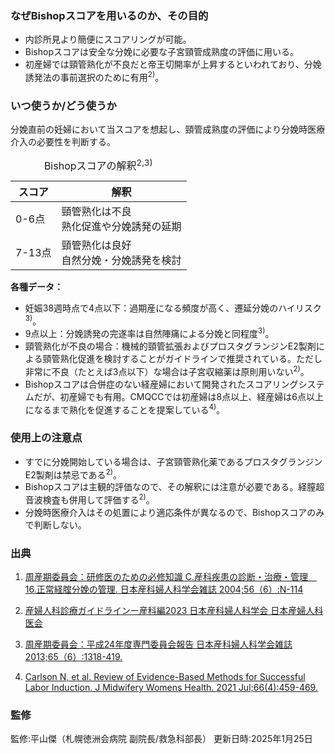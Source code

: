 ### なぜBishopスコアを用いるのか、その目的

* 内診所見より簡便にスコアリングが可能。
* Bishopスコアは安全な分娩に必要な子宮頸管成熟度の評価に用いる。
* 初産婦では頸管熟化が不良だと帝王切開率が上昇するといわれており、分娩誘発法の事前選択のために有用<sup>2)</sup>。

### いつ使うか/どう使うか

分娩直前の妊婦において当スコアを想起し、頸管成熟度の評価により分娩時医療介入の必要性を判断する。

<table>
  <caption>
    Bishopスコアの解釈<sup>2,3)</sup>
  </caption>
  <thead>
    <tr>
      <th>スコア</th>
      <th>解釈</th>
    </tr>
  </thead>
  <tbody>
    <tr>
      <td>0-6点</td>
      <td>
        頸管熟化は不良<br>
        熟化促進や分娩誘発の延期
      </td>
    </tr>
    <tr>
      <td>7-13点</td>
      <td>
        頸管熟化は良好<br>
        自然分娩・分娩誘発を検討
      </td>
    </tr>
  </tbody>
</table>


**各種データ：**
*	妊娠38週時点で4点以下：過期産になる頻度が高く、遷延分娩のハイリスク<sup>3)</sup>。
*	9点以上：分娩誘発の完遂率は自然陣痛による分娩と同程度<sup>3)</sup>。
*	頸管熟化が不良の場合：機械的頸管拡張およびプロスタグランジンE2製剤による頸管熟化促進を検討することがガイドラインで推奨されている。ただし非常に不良（たとえば3点以下）な場合は子宮収縮薬は原則用いない<sup>2)</sup>。
*	Bishopスコアは合併症のない経産婦において開発されたスコアリングシステムだが、初産婦でも有用。CMQCCでは初産婦は8点以上、経産婦は6点以上になるまで熟化を促進することを提案している<sup>4)</sup>。


### 使用上の注意点

* すでに分娩開始している場合は、子宮頸管熟化薬であるプロスタグランジンE2製剤は禁忌である<sup>2)</sup>。
*	Bishopスコアは主観的評価なので、その解釈には注意が必要である。経膣超音波検査も併用して評価する<sup>2)</sup>。
*	分娩時医療介入はその処置により適応条件が異なるので、Bishopスコアのみで判断しない。


### 出典

1. [周産期委員会：研修医のための必修知識 C.産科疾患の診断・治療・管理　16.正常経腟分娩の管理. 日本産科婦人科学会雑誌 2004;56（6）:N-114](https://fa.kyorin.co.jp/jsog/readPDF.php?file=to63/56/6/KJ00000864074.pdf)
  
2. [産婦人科診療ガイドラインー産科編2023 日本産科婦人科学会 日本産婦人科医会](https://www.jsog.or.jp/activity/pdf/gl_sanka_2023.pdf)

3. [周産期委員会：平成24年度専門委員会報告 日本産科婦人科学会雑誌 2013;65（6）:1318-419.](https://www.jsog.or.jp/activity/pdf/shusanki_vol65no6.pdf)

4. [Carlson N, et al. Review of Evidence-Based Methods for Successful Labor Induction. J Midwifery Womens Health. 2021 Jul;66(4):459-469.](https://pmc.ncbi.nlm.nih.gov/articles/PMC8363560/#S12)


### 監修
監修:平山傑（札幌徳洲会病院 副院長/救急科部長）
更新日時:2025年1月25日